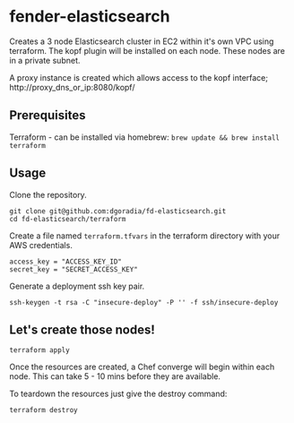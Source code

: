 fender-elasticsearch
====================

Creates a 3 node Elasticsearch cluster in EC2 within it's own VPC using terraform. The kopf plugin will be installed on each node. These nodes are in a private subnet.

A proxy instance is created which allows access to the kopf interface; http://proxy_dns_or_ip:8080/kopf/

Prerequisites
-------------
Terraform - can be installed via homebrew: `brew update && brew install terraform`

Usage
-----
Clone the repository.
```
git clone git@github.com:dgoradia/fd-elasticsearch.git
cd fd-elasticsearch/terraform
```

Create a file named `terraform.tfvars` in the terraform directory with your AWS credentials.
```
access_key = "ACCESS_KEY_ID"
secret_key = "SECRET_ACCESS_KEY"
```

Generate a deployment ssh key pair.
```
ssh-keygen -t rsa -C "insecure-deploy" -P '' -f ssh/insecure-deploy
```

Let's create those nodes!
------------------------
```
terraform apply
```

Once the resources are created, a Chef converge will begin within each node. This can take 5 - 10 mins before they are available.

To teardown the resources just give the destroy command:
```
terraform destroy
```
